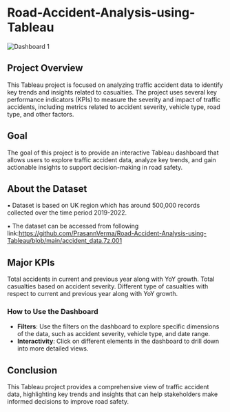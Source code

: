 # Road-Accident-Analysis-using-Tableau

![Dashboard 1](https://github.com/user-attachments/assets/368e21c4-afe6-4333-bc02-066150c9251c)

## Project Overview

This Tableau project is focused on analyzing traffic accident data to identify key trends and insights related to casualties. The project uses several key performance indicators (KPIs) to measure the severity and impact of traffic accidents, including metrics related to accident severity, vehicle type, road type, and other factors.

## Goal

The goal of this project is to provide an interactive Tableau dashboard that allows users to explore traffic accident data, analyze key trends, and gain actionable insights to support decision-making in road safety.

## About the Dataset

▪ Dataset is based on UK region which has around 500,000 records collected over the time period 2019-2022.

▪ The dataset can be accessed from following link:https://github.com/PrasannVerma/Road-Accident-Analysis-using-Tableau/blob/main/accident_data.7z.001

## Major KPIs

Total accidents in current and previous year along with YoY growth. Total casualties based on accident severity. Different type of casualties with respect to current and previous year along with YoY growth.

### How to Use the Dashboard
- **Filters**: Use the filters on the dashboard to explore specific dimensions of the data, such as accident severity, vehicle type, and date range.
- **Interactivity**: Click on different elements in the dashboard to drill down into more detailed views.

## Conclusion

This Tableau project provides a comprehensive view of traffic accident data, highlighting key trends and insights that can help stakeholders make informed decisions to improve road safety.


